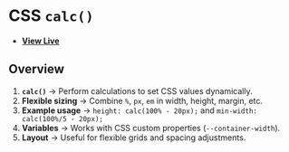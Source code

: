 # CSS `calc()`

- [**View Live**](https://tahmid-sarker.github.io/Modern-HTML-CSS-Notes/08-Various-CSS-Features/05-Calc-Function/)

## Overview

1. **`calc()`** → Perform calculations to set CSS values dynamically.
2. **Flexible sizing** → Combine `%`, `px`, `em` in width, height, margin, etc.
3. **Example usage** → `height: calc(100% - 20px);` and `min-width: calc(100%/5 - 20px);`
4. **Variables** → Works with CSS custom properties (`--container-width`).
5. **Layout** → Useful for flexible grids and spacing adjustments.